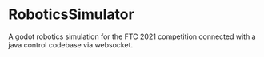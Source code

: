 # RoboticsSimulator
A godot robotics simulation for the FTC 2021 competition connected with a java control codebase via websocket.
